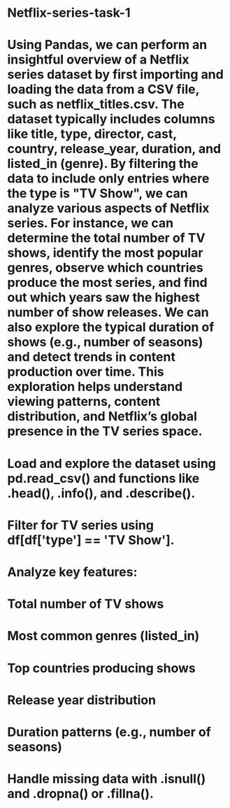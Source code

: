 # Netflix-series-task-1
# Using Pandas, we can perform an insightful overview of a Netflix series dataset by first importing and loading the data from a CSV file, such as netflix_titles.csv. The dataset typically includes columns like title, type, director, cast, country, release_year, duration, and listed_in (genre). By filtering the data to include only entries where the type is "TV Show", we can analyze various aspects of Netflix series. For instance, we can determine the total number of TV shows, identify the most popular genres, observe which countries produce the most series, and find out which years saw the highest number of show releases. We can also explore the typical duration of shows (e.g., number of seasons) and detect trends in content production over time. This exploration helps understand viewing patterns, content distribution, and Netflix’s global presence in the TV series space.
# Load and explore the dataset using pd.read_csv() and functions like .head(), .info(), and .describe().

# Filter for TV series using df[df['type'] == 'TV Show'].

# Analyze key features:

# Total number of TV shows

# Most common genres (listed_in)

# Top countries producing shows

# Release year distribution

# Duration patterns (e.g., number of seasons)

# Handle missing data with .isnull() and .dropna() or .fillna().

